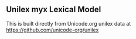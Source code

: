 Unilex myx Lexical Model
----------------------

This is built directly from Unicode.org unilex data at
https://github.com/unicode-org/unilex
